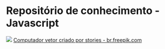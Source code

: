 # Repositório de conhecimento - Javascript

<img src="https://br.freepik.com/vetores-gratis/ilustracao-do-conceito-de-frameworks-javascript_11905945.htm#query=javascript&position=0&from_view=search">
<a href='https://br.freepik.com/fotos-vetores-gratis/computador'>Computador vetor criado por stories - br.freepik.com</a>
